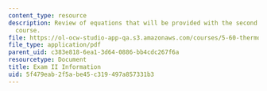 ```yaml
---
content_type: resource
description: Review of equations that will be provided with the second exam of the
  course.
file: https://ol-ocw-studio-app-qa.s3.amazonaws.com/courses/5-60-thermodynamics-kinetics-spring-2008/5f479eab2f5abe45c319497a857331b3_5_60_exam2_info.pdf
file_type: application/pdf
parent_uid: c383e818-6ea1-3d64-0886-bb4cdc267f6a
resourcetype: Document
title: Exam II Information
uid: 5f479eab-2f5a-be45-c319-497a857331b3
---
```

